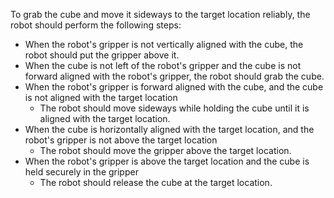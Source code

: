 To grab the cube and move it sideways to the target location reliably, the robot should perform the following steps:
- When the robot's gripper is not vertically aligned with the cube, the robot should put the gripper above it.
- When the cube is not left of the robot's gripper and the cube is not forward aligned with the robot's gripper, the robot should grab the cube.
- When the robot's gripper is forward aligned with the cube, and the cube is not aligned with the target location
    - The robot should move sideways while holding the cube until it is aligned with the target location.
- When the cube is horizontally aligned with the target location, and the robot's gripper is not above the target location
    - The robot should move the gripper above the target location.
- When the robot's gripper is above the target location and the cube is held securely in the gripper
    - The robot should release the cube at the target location.